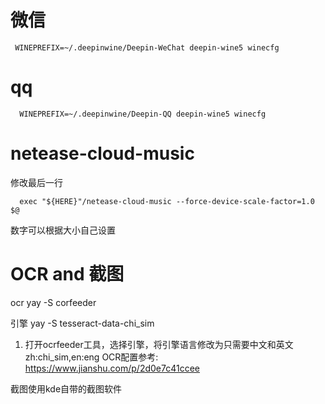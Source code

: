 # 微信

```shell
 WINEPREFIX=~/.deepinwine/Deepin-WeChat deepin-wine5 winecfg
```

# qq

```shell
  WINEPREFIX=~/.deepinwine/Deepin-QQ deepin-wine5 winecfg
```

# netease-cloud-music
修改最后一行

```shell
  exec "${HERE}"/netease-cloud-music --force-device-scale-factor=1.0 $@
```
数字可以根据大小自己设置


# OCR and 截图
ocr
yay -S corfeeder

引擎
yay -S tesseract-data-chi_sim

  1. 打开ocrfeeder工具，选择引擎，将引擎语言修改为只需要中文和英文zh:chi_sim,en:eng
OCR配置参考: https://www.jianshu.com/p/2d0e7c41ccee


截图使用kde自带的截图软件